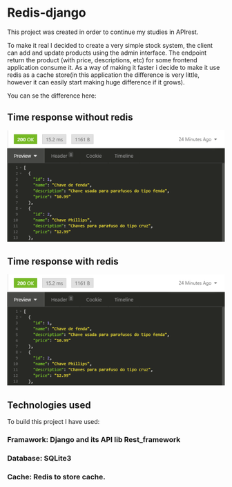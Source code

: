 # Redis-django
This project was created in order to continue my studies in APIrest.

To make it real I decided to create a very simple stock system, the client can add and update products using the admin interface. The endpoint return the product (with price, descriptions, etc)
for some frontend application consume it. As a way of making it faster i decide to make it use redis as a cache store(in this application the difference is very little, however it can 
easily start making huge difference if it grows).

You can se the difference here:

## Time response without redis

![Alt text](./images/APIsem.png?raw=true "without")

## Time response with redis

![Alt text](./images/APIsem.png?raw=true "with")

## Technologies used
To build this project I have used:

### Framawork: Django and its API lib Rest_framework


### Database: SQLite3

### Cache: Redis to store cache.
